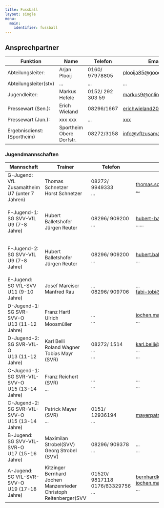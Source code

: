 ```yaml
---
title: Fussball
layout: single
menu:
  main:
    identifier: fussball
---
```


## Ansprechpartner

<table>
<thead> 
<tr>
<th>Funktion</th> <th>Name</th> <th>Telefon</th><th>Email</th>
</tr>
</thead> 
<tbody>
<tr class="odd">
<td>Abteilungsleiter:</td>
<td>Arjan Plooij</td>
<td>0160/ 97978805</td>
<td><a title="Mail an Herrn Arjan Plooij" href="mailto:plooija85@googlemail.com">plooija85@googlemail.com</a></td>
</tr>
<tr>
<td>Abteilungsleiter(stv)</td>
<td>...</td>
<td>...</td>
<td>...</td>
</tr>
<tr class="even">
<td>Jugendleiter:</td>
<td>Markus Hefele</td>
<td>0152/ 292 303 59</td>
<td><a title="Mail z.Hd. Herrn Jochen Manzenrieder" href="mailto:markus9@online.de">markus9@online.de</a></td>
</tr>
<tr class="odd">
<td>Pressewart (Sen.):</td>
<td>Erich Wieland</td>
<td>08296/1667</td>
<td><a title="Mail an Herrn Erich Wieland" href="mailto:erichwieland2006@web.de">erichwieland2006@web.de</a><br></td>
</tr>
<tr class="even">
<td>Pressewart (Jun.):</td>
<td>xxx xxx</td>
<td>...</td>
<td><a title="Mail an Herrn xxx xxx" href="mailto:xxx">xxx</a></td>
</tr>
<tr>
</tr>
<tr class="odd">
<td>Ergebnisdienst:<br>(Sportheim)</td>
<td>Sportheim <br> Obere Dorfstr.</td>
<td>08272/3158</td>
<td><a title="Mail an VfL Zusamaltheim" href="mailtto:info@vflzusamaltheim.de">info@vflzusamaltheim.de</a></td>
</tr>
</tbody>
</table>

### Jugendmannschaften

<table>
<thead> 
<tr>
<th>Mannschaft</th> <th>Trainer</th> <th>Telefon <br></th><th>Email</th>
</tr>
</thead> 
<tbody>
<tr class="odd">
<td>G-Jugend: <br>VfL Zusamaltheim<br>U7 (unter 7 Jahren)</td>
<td>
<p>Thomas Schnetzer<br>Horst Schnetzer</p>
</td>
<td>08272/ 9949333<br>...</td>
<td>
<p><a href="mailto:thomas.schnetzer@t-online.de">thomas.schnetzer@t-online.de<br>...</a></p>
</td>
</tr>
<tr>
<td>
<p>F-Jugend-1:<br>SG SVV-VfL<br>U9 (7-8 Jahre)</p>
</td>
<td>Hubert Balletshofer<br>Jürgen Reuter</td>
<td>08296/ 909200<br>...</td>
<td><a title="Mail an Herrn Karl Belli" href="mailto:karl.belli@t-online.de">hubert-balletshofer@web.de</a><br>......</td>
</tr>
<tr>
<td>
<p>F-Jugend-2:<br>SG SVV-VfL<br>U9 (7-8 Jahre)</p>
</td>
<td>Hubert Balletshofer<br>Jürgen Reuter</td>
<td>08296/ 909200<br>...</td>
<td><a title="Mail an Herrn Karl Belli" href="mailto:karl.belli@t-online.de">hubert.balletshofer@web.de</a><br>...</td>
</tr>
<tr>
<td>E-Jugend:<br>SG VfL-SVV<br>U11 (9-10 Jahre)</td>
<td>Josef Mareiser<br>Manfred Rau</td>
<td>...<br>08296/ 909706</td>
<td>...<br><a title="Mail an Herrn Karl Belli" href="mailto:karl.belli@t-online.de">fabi-tobi@gmx.de</a></td>
</tr>
<tr class="odd">
<td>D-Jugend-1:<br>SG SVR-SVV-O<br>U13 (11-12 Jahre)</td>
<td>Franz Hartl<br>Ulrich Moosmüller</td>
<td>...<br>...</td>
<td><a title="Mail z.Hd.Herrn Jochen Manzenrieder" href="mailto:jochen.manzenrieder@freenet.de">jochen.manzenrieder@freenet.de</a><br>...</td>
</tr>
<tr>
<td>D-Jugend-2:<br>SG SVR-VfL-O<br>U13 (11-12 Jahre)</td>
<td>Karl Belli<br>Roland Wagner<br>Tobias Mayr (SVR)</td>
<td>08272/ 1514<br>...<br>...</td>
<td><a title="Mail an Herrn Karl Belli" href="mailto:karl.belli@t-online.de">karl.belli@t-online.de</a><br>...<br>...</td>
</tr>
<tr>
<td>C-Jugend-1:<br>SG SVR-VfL-SVV-O<br>U15 (13-14 Jahre)</td>
<td>Franz Reichert (SVR)<br>...</td>
<td>...<br>...</td>
<td>...<br>...</td>
</tr>
<tr>
<td>C-Jugend-2:<br>SG SVR-VfL-SVV-O<br>U15 (13-14 Jahre)</td>
<td>Patrick Mayer (SVR)<br>...</td>
<td>0151/ 12936194<br>...</td>
<td><a href="mailto:mayerpatrick7@web.de">mayerpatrick7@web.de</a></td>
</tr>
<tr>
<td>B-Jugend:<br>SG SVV-VfL-SVR-O<br>U17 (15-16 Jahre)</td>
<td>Maximilan Strobel(SVV)<br>Georg Strobel (SVV)</td>
<td>08296/ 909378<br>...</td>
<td>...<br>...</a></td>
</tr>
<tr>
<td>A-Jugend:<br>SG VfL-SVR-SVV-O<br>U19 (17-18 Jahre)</td>
<td>Kitzinger Bernhard<br>Jochen Manzenrieder<br>Christoph Reitenberger(SVV</td>
<td>01520/ 9817118<br>0176/83329756<br>...</td>
<td><a title="Mail z.Hd. H. Bernhard Kitzinger" href="mailto:%20bernhardkitzinger@gmail.com">bernhardkitzinger@gmail.com</a><a title="Mail an Herrn Martin Reiter" href="mailto:reiter225@gmx.de"><br></a><a title="Mail z.Hd.Herrn Jochen Manzenrieder" href="mailto:%20%20jochen.manzenrieder@freenet.de">jochen.manzenrieder@freenet.de</a><br>...</td>
</tr>
</tbody>
</table>

